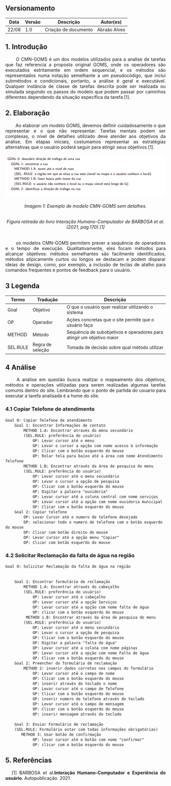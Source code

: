 ## Versionamento
|Data|Versão|Descrição|Autor(es)
|--|--|--|--|
|22/08|1.0|Criação de documento|Abraão Alves|

## 1. Introdução
<p align = "justify"> &emsp;&emsp; O CMN-GOMS é um dos modelos utilizados para a analise de tarefas que faz referencia a proposta original GOMS, onde os operadores são executados estritamente em ordem sequencial, e os métodos são representados numa notação semelhante a um pseudocódigo, que inclui submétodos e condicionais, portanto, a análise é geral e executável. Qualquer instância de classe de tarefas descrita pode ser realizada ou simulada seguindo os passos do modelo que podem passar por caminhos diferentes dependendo da situação específica da tarefa [1].</p>

## 2. Elaboração
<p align = "justify"> &emsp;&emsp; Ao elaborar um modelo GOMS, devemos definir cuidadosamente o que representar e o que não representar. Tarefas mentais podem ser complexas, o nível de detalhes utilizado deve atender aos objetivos da análise. Em etapas iniciais, costumamos representar as estratégias alternativas que o usuário poderá seguir para atingir seus objetivos [1].</p>

<center><img src="../../images/analiseTarefas/cmn-goms-modelo.png"></center>
<h6 align = "center">Imagem 1: Exemplo de modelo CMN-GOMS sem detalhes.</h6>
<h6 align = "center">Figura retirada do livro Interação Humano-Computador de BARBOSA et al. (2021, pag.170) [1]</h6>

<p align = "justify">  &emsp;&emsp;  os modelos CMN-GOMS permitem prever a sequência de operadores e o tempo de execução. Qualitativamente, eles focam métodos para alcançar objetivos: métodos semelhantes são facilmente identificados, métodos atipicamente curtos ou longos se destacam e podem disparar ideias de design, como, por exemplo, a inclusão de teclas de atalho para comandos frequentes e pontos de feedback para o usuário.</p>

## 3 Legenda
|Termo|Tradução|Descrição|
|--|--|--|
|Goal|Objetivo|O que o usuário quer realizar utilizando o sistema|
|OP|Operador|Ações concretas que o site permite que o usuário faça|
|METHOD|Método|Sequência de subobjetivos e operadores para atingir um objetivo maior|
|SEL.RULE|Regra de seleção|Tomada de decisão sobre qual método utilizar|

## 4 Análise
<p align = "justify">  &emsp;&emsp; A análise em questão busca realizar o mapeamento dos objetivos, métodos e operações utilizadas para serem realizadas algumas tarefas comums dentro do site. Lembrando que  o ponto de partida do usuario para executar a tarefa analisada é a home do site.</p>

### 4.1 Copiar Telefone de atendimento
~~~
Goal 0: Copiar Telefone de atendimento
    Goal 1: Encontrar Informações de contato
        METHOD 1.A: Encontrar através do menu secundário
        (SEL.RULE: preferência do usuário)
            OP: Levar cursor até o menu
            OP: Levar o cursor a opção com nome acesso à informação
            OP: Clicar com o botão esquerdo do mouse
            OP: Rolar tela para baixo até a área com nome Atendimento Telefone
        METHOD 1.B: Encontrar através da área de pesquisa do menu
        (SEL.RULE: preferência do usuário)
            OP: Levar cursor até o menu secundário
            OP: Levar o cursor a opção de pesquisa 
            OP: Clicar com o botão esquerdo do mouse
            OP: Digitar a palavra "ouvidoria"
            OP: Levar cursor até a coluna central com nome serviços
            OP: Levar cursor até a opção com nome ouvidoria municipal
            OP: Clicar com o botão esquerdo do mouse
    Goal 2: Copiar telefone
        OP: Levar Cursor até o numero de telefone desejado
        OP: selecionar todo o numero de telefone com o botão esquerdo do mouse
        OP: Clicar com botão direito do mouse
        OP: Levar cursor até a opção menu "Copiar"
        OP: Clicar com botão esquerdo do mouse
~~~

### 4.2 Solicitar Reclamação da falta de água na região
~~~
Goal 0: Solicitar Reclamação da falta de água na região


    Goal 1: Encontrar formulário de reclamação
        METHOD 1.A: Encontrar através do cabeçalho
        (SEL.RULE: preferência do usuário)
            OP: Levar cursor até o cabeçalho
            OP: Levar cursor até a opção Serviços
            OP: Levar cursor até a opção com nome falta de água
            OP: clicar com o botão esquerdo do mouse
         METHOD 1.B: Encontrar através da área de pesquisa do menu
        (SEL.RULE: preferência do usuário)
            OP: Levar cursor até o menu secundário
            OP: Levar o cursor a opção de pesquisa 
            OP: Clicar com o botão esquerdo do mouse
            OP: Digitar a palavra "falta de água"
            OP: Levar cursor até a coluna com nome páginas 
            OP: Levar cursor até a opção com nome Falta de água
            OP: Clicar com o botão esquerdo do mouse
    Goal 2: Preencher do formulário de reclamação      
        METHOD 2: inserir dados corretos nos campos do formulário
            OP: Levar cursor até o campo de nome
            OP: Clicar com o botão esquerdo do mouse
            OP: inserir através do teclado o nome
            OP: Levar cursor até o campo de Telefone
            OP: Clicar com o botão esquerdo do mouse
            OP: inserir numero de telefone através do teclado
            OP: Levar cursor até o campo de mensagem
            OP: Clicar com o botão esquerdo do mouse
            OP: inserir mensagem através do teclado
           
    Goal 3: Enviar Formulário de reclamação
    (SEL.RULE: Formulário estar com todas informações obrigatórias)
       METHOD 3: Usar botão de confirmação
            OP: levar cursor até o botão com nome "confirmar"
            OP: clicar com o botão esquerdo do mouse
~~~


## 5. Referências

<p style="text-align: justify; text-indent: 20px">[1] BARBOSA et al.<b>Interação Humano-Computador e Experiência do usuário</b>. Autopublicação. 2021.</p>
